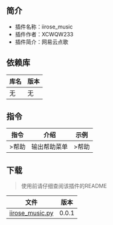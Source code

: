 ## 简介
- 插件名称：iirose_music
- 插件作者：XCWQW233
- 插件简介：网易云点歌

## 依赖库
| 库名     | 版本     |
|--------|--------|
| 无 | 无 |

## 指令

| 指令  | 介绍     | 示例  |
|-----|--------|-----|
| >帮助 | 输出帮助菜单 | >帮助 |

## 下载

> 使用前请仔细查阅该插件的README

| 文件                 | 版本    |
|--------------------|-------|
| [iirose_music.py](data/iirose_music.py) | 0.0.1 |
